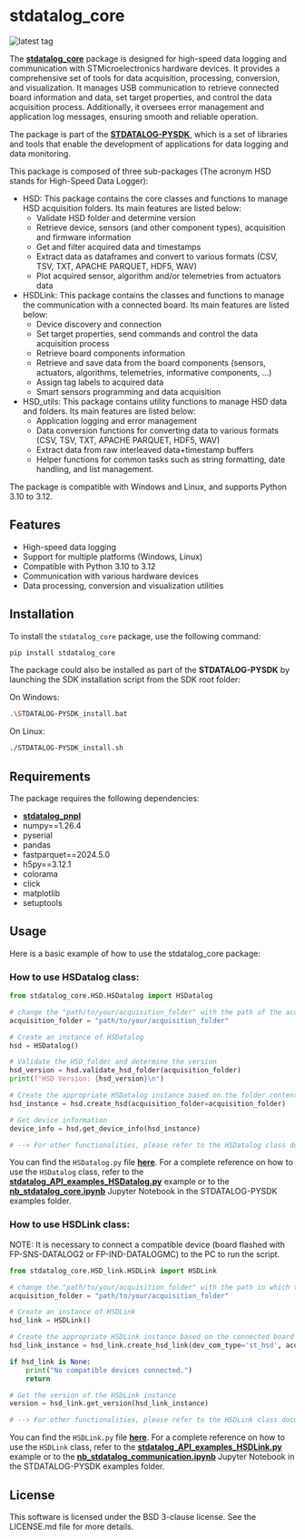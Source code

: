 # stdatalog_core

![latest tag](https://img.shields.io/github/v/tag/STMicroelectronics/stdatalog_core.svg?color=brightgreen)

The **[stdatalog_core](https://github.com/STMicroelectronics/stdatalog_core)** package is designed for high-speed data logging and communication with STMicroelectronics hardware devices. It provides a comprehensive set of tools for data acquisition, processing, conversion, and visualization.
It manages USB communication to retrieve connected board information and data, set target properties, and control the data acquisition process. Additionally, it oversees error management and application log messages, ensuring smooth and reliable operation.

The package is part of the **[STDATALOG-PYSDK](https://github.com/STMicroelectronics/stdatalog-pysdk)**, which is a set of libraries and tools that enable the development of applications for data logging and data monitoring.

This package is composed of three sub-packages (The acronym HSD stands for High-Speed Data Logger):
- HSD: This package contains the core classes and functions to manage HSD acquisition folders. Its main features are listed below:
    - Validate HSD folder and determine version
    - Retrieve device, sensors (and other component types), acquisition and firmware information
    - Get and filter acquired data and timestamps
    - Extract data as dataframes and convert to various formats (CSV, TSV, TXT, APACHE PARQUET, HDF5, WAV)
    - Plot acquired sensor, algorithm and/or telemetries from actuators data
- HSDLink: This package contains the classes and functions to manage the communication with a connected board. Its main features are listed below:
    - Device discovery and connection
    - Set target properties, send commands and control the data acquisition process
    - Retrieve board components information
    - Retrieve and save data from the board components (sensors, actuators, algorithms, telemetries, informative components, ...)
    - Assign tag labels to acquired data
    - Smart sensors programming and data acquisition
- HSD_utils: This package contains utility functions to manage HSD data and folders. Its main features are listed below:
    - Application logging and error management
    - Data conversion functions for converting data to various formats (CSV, TSV, TXT, APACHE PARQUET, HDF5, WAV)
    - Extract data from raw interleaved data+timestamp buffers
    - Helper functions for common tasks such as string formatting, date handling, and list management.

The package is compatible with Windows and Linux, and supports Python 3.10 to 3.12.

## Features

- High-speed data logging
- Support for multiple platforms (Windows, Linux)
- Compatible with Python 3.10 to 3.12
- Communication with various hardware devices
- Data processing, conversion and visualization utilities

## Installation

To install the `stdatalog_core` package, use the following command:

```sh
pip install stdatalog_core
```

The package could also be installed as part of the **STDATALOG-PYSDK** by launching the SDK installation script from the SDK root folder:

On Windows:
```sh
.\STDATALOG-PYSDK_install.bat
```

On Linux:
```sh
./STDATALOG-PYSDK_install.sh
```

## Requirements
The package requires the following dependencies:

- **[stdatalog_pnpl](https://github.com/STMicroelectronics/stdatalog_pnpl)**
- numpy==1.26.4
- pyserial
- pandas
- fastparquet==2024.5.0
- h5py==3.12.1
- colorama
- click
- matplotlib
- setuptools

## Usage
Here is a basic example of how to use the stdatalog_core package:

### How to use HSDatalog class:
```python
from stdatalog_core.HSD.HSDatalog import HSDatalog

# change the "path/to/your/acquisition_folder" with the path of the acquisition folder you want to analyze
acquisition_folder = "path/to/your/acquisition_folder"

# Create an instance of HSDatalog
hsd = HSDatalog()

# Validate the HSD folder and determine the version
hsd_version = hsd.validate_hsd_folder(acquisition_folder)
print(f"HSD Version: {hsd_version}\n")

# Create the appropriate HSDatalog instance based on the folder content
hsd_instance = hsd.create_hsd(acquisition_folder=acquisition_folder)

# Get device information
device_info = hsd.get_device_info(hsd_instance)

# --> For other functionalities, please refer to the HSDatalog class documentation
```
You can find the `HSDatalog.py` file **[here](https://github.com/STMicroelectronics/stdatalog_core/blob/main/stdatalog_core/HSD/HSDatalog.py)**. For a complete reference on how to use the `HSDatalog` class, refer to the **[stdatalog_API_examples_HSDatalog.py](https://github.com/STMicroelectronics/stdatalog-pysdk/blob/main/examples/function_tests/stdatalog_API_examples_HSDatalog.py)** example or to the **[nb_stdatalog_core.ipynb](https://github.com/STMicroelectronics/stdatalog-pysdk/blob/main/examples/how-to_notebooks/nb_stdatalog_core.ipynb)** Jupyter Notebook in the STDATALOG-PYSDK examples folder.

### How to use HSDLink class:
NOTE: It is necessary to connect a compatible device (board flashed with FP-SNS-DATALOG2 or FP-IND-DATALOGMC) to the PC to run the script.
```python
from stdatalog_core.HSD_link.HSDLink import HSDLink

# change the "path/to/your/acquisition_folder" with the path in which the acquisition folder will be saved
acquisition_folder = "path/to/your/acquisition_folder"

# Create an instance of HSDLink
hsd_link = HSDLink()

# Create the appropriate HSDLink instance based on the connected board
hsd_link_instance = hsd_link.create_hsd_link(dev_com_type='st_hsd', acquisition_folder=acquisition_folder)

if hsd_link is None:
    print("No compatible devices connected.")
    return

# Get the version of the HSDLink instance
version = hsd_link.get_version(hsd_link_instance)

# --> For other functionalities, please refer to the HSDLink class documentation
```
You can find the `HSDLink.py` file **[here](https://github.com/STMicroelectronics/stdatalog_core/blob/main/stdatalog_core/HSD_link/HSDLink.py)**. For a complete reference on how to use the `HSDLink` class, refer to the **[stdatalog_API_examples_HSDLink.py](https://github.com/STMicroelectronics/stdatalog-pysdk/blob/main/examples/function_tests/stdatalog_API_examples_HSDLink.py)** example or to the **[nb_stdatalog_communication.ipynb](https://github.com/STMicroelectronics/stdatalog-pysdk/blob/main/examples/how-to_notebooks/nb_stdatalog_communication.ipynb)** Jupyter Notebook in the STDATALOG-PYSDK examples folder.

## License
This software is licensed under the BSD 3-clause license. See the LICENSE.md file for more details.